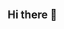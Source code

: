 ## Hi there 👋

<!--
**Mahmud-Hasan-Amaan/Mahmud-Hasan-Amaan** is a ✨ _special_ ✨ repository because its `README.md` (this file) appears on your GitHub profile.



- 🔭 I’m currently working on # Frontend Development
- 🌱 I’m currently learning Backend
- 👯 I’m looking to collaborate on ...
- 🤔 I’m looking for help with ...
- 💬 Ask me about ...
- 📫 How to reach me: ...
- 😄 Pronouns: ...
- ⚡ Fun fact: ...
-->
